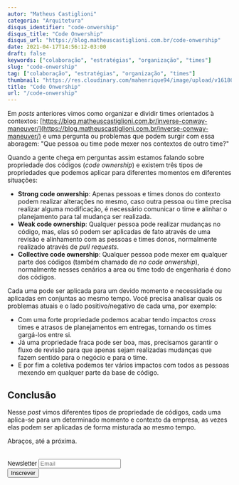 ```yaml
---
autor: "Matheus Castiglioni"
categoria: "Arquitetura"
disqus_identifier: "code-onwership"
disqus_title: "Code Onwership"
disqus_url: "https://blog.matheuscastiglioni.com.br/code-onwership"
date: 2021-04-17T14:56:12-03:00
draft: false
keywords: ["colaboração", "estratégias", "organização", "times"]
slug: "code-onwership"
tag: ["colaboração", "estratégias", "organização", "times"]
thumbnail: "https://res.cloudinary.com/mahenrique94/image/upload/v1618682286/4440574_1_emo6xm.jpg"
title: "Code Onwership"
url: "/code-onwership"
---
```


Em _posts_ anteriores vimos como organizar e dividir times orientados à contextos: [https://blog.matheuscastiglioni.com.br/inverse-conway-maneuver/](https://blog.matheuscastiglioni.com.br/inverse-conway-maneuver/) e uma pergunta ou problemas que podem surgir com essa aboragem: "Que pessoa ou time pode mexer nos contextos de outro time?"

Quando a gente chega em perguntas assim estamos falando sobre propriedade dos códigos (_code ownership_) e existem três tipos de propriedades que podemos aplicar para diferentes momentos em diferentes situações:

- **Strong code onwership**: Apenas pessoas e times donos do contexto podem realizar alterações no mesmo, caso outra pessoa ou time precisa realizar alguma modificação, é necessário comunicar o time e alinhar o planejamento para tal mudança ser realizada.
- **Weak code ownership**: Qualquer pessoa pode realizar mudanças no código, mas, elas só podem ser aplicadas de fato através de uma revisão e alinhamento com as pessoas e times donos, normalmente realizado através de _pull requests_.
- **Collective code ownership**: Qualquer pessoa pode mexer em qualquer parte dos códigos (também chamado de _no code onwership_), normalmente nesses cenários a area ou time todo de engenharia é dono dos códigos.

Cada uma pode ser aplicada para um devido momento e necessidade ou aplicadas em conjuntas ao mesmo tempo. Você precisa analisar quais os problemas atuais e o lado positivo/negativo de cada uma, por exemplo:

- Com uma forte propriedade podemos acabar tendo impactos _cross_ times e atrasos de planejamentos em entregas, tornando os times gargá-los entre si.
- Já uma propriedade fraca pode ser boa, mas, precisamos garantir o fluxo de revisão para que apenas sejam realizadas mudanças que fazem sentido para o negócio e para o time.
- E por fim a coletiva podemos ter vários impactos com todos as pessoas mexendo em qualquer parte da base de código.

## Conclusão

Nesse _post_ vimos diferentes tipos de propriedade de códigos, cada uma aplica-se para um determinado momento e contexto da empresa, as vezes elas podem ser aplicadas de forma misturada ao mesmo tempo.

Abraços, até a próxima.

<!-- Begin Mailchimp Signup Form -->
<link href="//cdn-images.mailchimp.com/embedcode/horizontal-slim-10_7.css" rel="stylesheet" type="text/css">
<style type="text/css">
	#mc_embed_signup{clear:left; font:14px Helvetica,Arial,sans-serif; width:100%;margin-top: 2rem;}
</style>
<div id="mc_embed_signup">
<form action="https://matheuscastiglioni.us12.list-manage.com/subscribe/post?u=5a8a2e7202680f2d5098f12bc&amp;id=6ede898886" method="post" id="mc-embedded-subscribe-form" name="mc-embedded-subscribe-form" class="validate" target="_blank" novalidate>
    <div id="mc_embed_signup_scroll">
	<label for="mce-EMAIL">Newsletter</label>
	<input type="email" value="" name="EMAIL" class="email" id="mce-EMAIL" placeholder="Email" required>
    <div style="position: absolute; left: -5000px;" aria-hidden="true"><input type="text" name="b_5a8a2e7202680f2d5098f12bc_6ede898886" tabindex="-1" value=""></div>
    <div class="clear"><input type="submit" value="Inscrever" name="subscribe" id="mc-embedded-subscribe" class="button"></div></div>
</form>
</div>
<!--End mc_embed_signup-->

